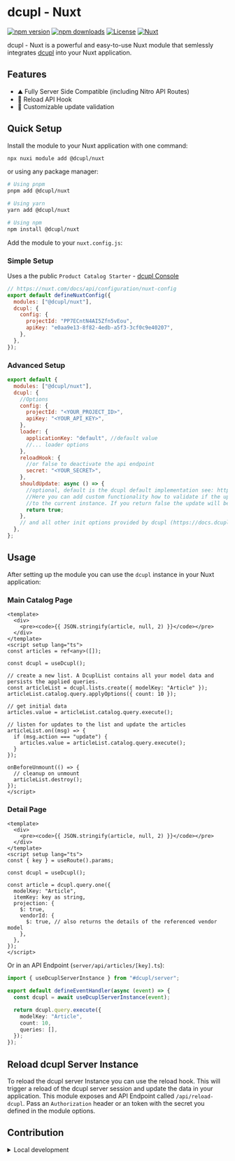 <!--
Get your module up and running quickly.

Find and replace all on all files (CMD+SHIFT+F):
- Name: dcupl - Nuxt
- Package name: @dcupl/nuxt
- Description: My new Nuxt module
-->

# dcupl - Nuxt

[![npm version][npm-version-src]][npm-version-href]
[![npm downloads][npm-downloads-src]][npm-downloads-href]
[![License][license-src]][license-href]
[![Nuxt][nuxt-src]][nuxt-href]

dcupl - Nuxt is a powerful and easy-to-use Nuxt module that semlessly integrates [dcupl](https://dcupl.com) into your Nuxt application.

## Features

- ⛰ Fully Server Side Compatible (including Nitro API Routes)
- 🚠 Reload API Hook
- 🌲 Customizable update validation

## Quick Setup

Install the module to your Nuxt application with one command:

```bash
npx nuxi module add @dcupl/nuxt
```

or using any package manager:

```bash
# Using pnpm
pnpm add @dcupl/nuxt

# Using yarn
yarn add @dcupl/nuxt

# Using npm
npm install @dcupl/nuxt
```

Add the module to your `nuxt.config.js`:

### Simple Setup
Uses a the public `Product Catalog Starter` - [dcupl Console](https://console.dcupl.com)

```js
// https://nuxt.com/docs/api/configuration/nuxt-config
export default defineNuxtConfig({
  modules: ["@dcupl/nuxt"],
  dcupl: {
    config: {
      projectId: "PP7ECntN4AI5Zfn5vEou",
      apiKey: "e0aa9e13-8f82-4edb-a5f3-3cf0c9e40207",
    },
  },
});
```

### Advanced Setup
```js
export default {
  modules: ["@dcupl/nuxt"],
  dcupl: {
    //Options
    config: {
      projectId: "<YOUR_PROJECT_ID>",
      apiKey: "<YOUR_API_KEY>",
    },
    loader: {
      applicationKey: "default", //default value
      //... loader options
    },
    reloadHook: {
      //or false to deactivate the api endpoint
      secret: "<YOUR_SECRET>",
    },
    shouldUpdate: async () => {
      //optional, default is the dcupl default implementation see: https://github.com/markus-gx/nuxt-dcupl/blob/main/src/dcupl/dcupl.instance.ts#L49
      //Here you can add custom functionality how to validate if the update should be applied
      //to the current instance. If you return false the update will be ignored.
      return true;
    },
    // and all other init options provided by dcupl (https://docs.dcupl.com/docs/Introduction)
  },
};
```

## Usage

After setting up the module you can use the `dcupl` instance in your Nuxt application:

### Main Catalog Page

```vue
<template>
  <div>
    <pre><code>{{ JSON.stringify(article, null, 2) }}</code></pre>
  </div>
</template>
<script setup lang="ts">
const articles = ref<any>([]);

const dcupl = useDcupl();

// create a new list. A DcuplList contains all your model data and persists the applied queries.
const articleList = dcupl.lists.create({ modelKey: "Article" });
articleList.catalog.query.applyOptions({ count: 10 });

// get initial data
articles.value = articleList.catalog.query.execute();

// listen for updates to the list and update the articles
articleList.on((msg) => {
  if (msg.action === "update") {
    articles.value = articleList.catalog.query.execute();
  }
});

onBeforeUnmount(() => {
  // cleanup on unmount
  articleList.destroy();
});
</script>
```

### Detail Page

```vue
<template>
  <div>
    <pre><code>{{ JSON.stringify(article, null, 2) }}</code></pre>
  </div>
</template>
<script setup lang="ts">
const { key } = useRoute().params;

const dcupl = useDcupl();

const article = dcupl.query.one({
  modelKey: "Article",
  itemKey: key as string,
  projection: {
    $: true,
    vendorId: {
      $: true, // also returns the details of the referenced vendor model
    },
  },
});
</script>
```

Or in an API Endpoint (`server/api/articles/[key].ts`):

```ts
import { useDcuplServerInstance } from "#dcupl/server";

export default defineEventHandler(async (event) => {
  const dcupl = await useDcuplServerInstance(event);

  return dcupl.query.execute({
    modelKey: "Article",
    count: 10,
    queries: [],
  });
});
```

## Reload dcupl Server Instance

To reload the dcupl server Instance you can use the reload hook. This will trigger a reload of the dcupl server session and update the data in your application.
This module exposes and API Endpoint called `/api/reload-dcupl`.
Pass an `Authorization` header or an token with the secret you defined in the module options.

## Contribution

<details>
  <summary>Local development</summary>
  
  ```bash
  # Install dependencies
  npm install
  
  # Generate type stubs
  npm run dev:prepare
  
  # Develop with the playground
  npm run dev
  
  # Build the playground
  npm run dev:build
  
  # Run ESLint
  npm run lint
  
  # Run Vitest
  npm run test
  npm run test:watch
  
  # Release new version
  npm run release
  ```

</details>

<!-- Badges -->

[npm-version-src]: https://img.shields.io/npm/v/@nuxtjs/dcupl/latest.svg?style=flat&colorA=020420&colorB=00DC82
[npm-version-href]: https://npmjs.com/package/@nuxtjs/dcupl
[npm-downloads-src]: https://img.shields.io/npm/dm/@nuxtjs/dcupl.svg?style=flat&colorA=020420&colorB=00DC82
[npm-downloads-href]: https://npm.chart.dev/@nuxtjs/dcupl
[license-src]: https://img.shields.io/npm/l/@nuxtjs/dcupl.svg?style=flat&colorA=020420&colorB=00DC82
[license-href]: https://npmjs.com/package/@nuxtjs/dcupl
[nuxt-src]: https://img.shields.io/badge/Nuxt-020420?logo=nuxt.js
[nuxt-href]: https://nuxt.com
